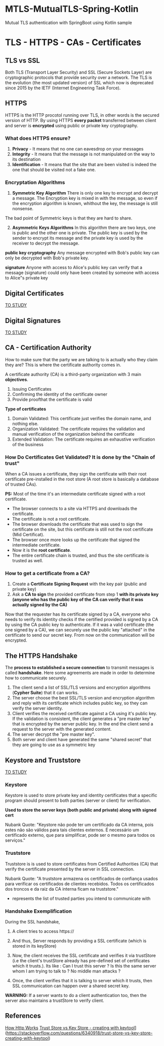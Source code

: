 # MTLS-MutualTLS-Spring-Kotlin
Mutual TLS authentication with SpringBoot using Kotlin sample


# TLS - HTTPS - CAs - Certificates


## TLS vs SSL
Both TLS (Transport Layer Security) and SSL (Secure Sockets Layer) are cryptographic protocols that provide security over a network. The TLS is the evolution (the most updated version) of SSL which now is deprecated since 2015 by the IETF (Internet Engineering Task Force).

## HTTPS
HTTPS is the HTTP procotol running over TLS, in other words is the secured version of HTTP. By using HTTPS **every packet** transferred between client and server is **encrypted** using public or private key cryptography.

### What does HTTPS ensure?
1. **Privacy** - It means that no one can eavesdrop on your messages
2. **Integrity** - It means that the message is not manipulated on the way to its destination
3. **Identification** - It means that the site that are been visited is indeed the one that should be visited not a fake one.

### Encryptation Algorithms
1. **Symmetric Key Algorithm** 
There is only one key to encrypt and decrypt a message. The Encryption key is mixed in with the message, so even if the encryption algorithm is known, whithout the key, the message is still nonsense. 

The bad point of Symmetric keys is  that they are hard to share.

2. **Asymmetric Keys Algorithms**
In this algorithm there are two keys,  one is public and the other one is private. The public key is used by the sender to encrypt its message and the private key is used by the receiver to decrypt the message.

**public key cryptography**
Any message encrypted with Bob's public key can only be decrypted with Bob's private key.

**signature**
Anyone with access to Alice's public key can verify that a message (signature) could only have been created by someone with access to Alice"s private key

## Digital Certificates
[TO STUDY](https://www.geeksforgeeks.org/digital-signatures-certificates/)
## Digital Signatures
[TO STUDY](https://www.geeksforgeeks.org/digital-signatures-certificates/)

## CA - Certification Authority
How to make sure that the party we are talking to is actually who they claim they are? This is where the certificate authority comes in.

A certificate authority (CA) is a third-party organization with 3 main **objectives**.
1. Issuing Certificates
2. Confirming the identity of the certificate owner
3. Provide proofthat the certificate is valid

**Type of certificates**
1. Domain Validated: This certificate just verifies the domain name, and nothing else.
2. Organization Validated: The certificate requires the validation and manual verification of the organization behind the certificate
3. Extended Validation: The certificate requires an exhaustive verification of the business 

### How Do Certificates Get Validated?  It is done by the "Chain of trust"
When a CA issues a certificate, they sign the certificate with their root certificate pre-installed in the root store (A root store is basically a database of trusted CAs).

**PS:** Most of the time it's an intermediate certificate signed with a root certificate.

* The browser connects to a site via HTTPS and downloads the certificate. 
* The certificate is not a root certificate. 
* The browser downloads the certificate that was used to sign the certificate on the site, but this certificate is still not the root certificate (Mid Certificat). 
* The browser once more looks up the certificate that signed the intermediate certificate. 
* Now it is the **root certificate**. 
* The entire certificate chain is trusted, and thus the site certificate is trusted as well.

### How to get a certificate from a CA?
1. Create a **Certificate Signing Request** with the key pair (public and private key)
2. Ask a **CA to sign** the provided certificate from step 1 **with its private key** **(anyone who has the public key of the CA can verify that it was actually signed by the CA)**

 Now that the requester has its certificate signed by a CA, everyone who needs to verify its identity checks if the certified provided is signed by a CA by using the CA public key to authenticate. If it was a valid certificate (the one signed by a CA), we can securely use the public key "attached" in the certificate to send our secret key. From now on the communication will be encrypted. 

## The HTTPS Handshake
The **process to established a secure connection** to transmit messages is called **handshake**. Here some agreements are made in order to determine how to communicate securely.

1. The client send a list of SSL/TLS  versions and encryption algorithms (**Cypher Suite**) that it can works. 
2. The server choose the best SSL/TLS version and encryption algorithm and reply with its certificate which includes public key, so they can verify the server identity.
3. Client verifies the received certificate against a CA using it's public key. If the validation is consistent, the client generates a "pre master key" that is encrypted by the server public key. In the end the client send a request to the server with the generated content.
4. The server decrypt the "pre master key".
5. Both server and client have generated the same "shared secret" that they are going to use as a symmetric key

## Keystore and Truststore
[TO STUDY](https://www.educative.io/edpresso/keystore-vs-truststore)

### Keystore
Keystore is used to store private key and identity certificates that a specific program should present to both parties (server or client) for verification.

**Used to store the server keys (both public and private) along with signed cert**

Nubank Quote: "Keystore não pode ter um certificado da CA interna, pois estes não são válidos para tais clientes externos. É necessário um certificado externo, que para simplificar, pode ser o mesmo para todos os serviços."

### Truststore
Truststore is  is used to store certificates from Certified Authorities (CA) that verify the certificate presented by the server in SSL connection.

Nubank Quote: "A truststore armazena os certificados de confiança usados para verificar os certificados de clientes recebidos. Todos os certificados dos troncos e da raiz da CA interna ficam na truststore."

* represents the list of trusted parties you intend to communicate with

### Handshake Exemplification
During the SSL handshake,

1.  A client tries to access https://
    
2.  And thus, Server responds by providing a SSL certificate (which is stored in its keyStore)
    
3.  Now, the client receives the SSL certificate and verifies it via trustStore (i.e the client's trustStore already has pre-defined set of certificates which it trusts.). Its like : Can I trust this server ? Is this the same server whom I am trying to talk to ? No middle man attacks ?
    
4.  Once, the client verifies that it is talking to server which it trusts, then SSL communication can happen over a shared secret key.

**WARNING:** If a server wants to do a client authentication too, then the server also maintains a trustStore to verify client.


## References 
[How Http Works]([https://howhttps.works/the-handshake/](https://howhttps.works/the-handshake/))
[Trust Store vs Key Store - creating with keytool](https://stackoverflow.com/questions/6340918/trust-store-vs-key-store-creating-with-keytool)](https://stackoverflow.com/questions/6340918/trust-store-vs-key-store-creating-with-keytool)

